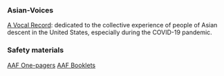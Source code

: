 ### Asian-Voices

[A Vocal Record](https://www.avocalrecord.com/): dedicated to the collective experience of people of Asian descent in the United States, especially during the COVID-19 pandemic. 


### Safety materials
[AAF One-pagers](https://aafcovid19resourcecenter.org/safety-resources/)
[AAF Booklets](https://drive.google.com/drive/folders/1byPdRyvctgsd_GbWuivoLJcklA03VnK-)
